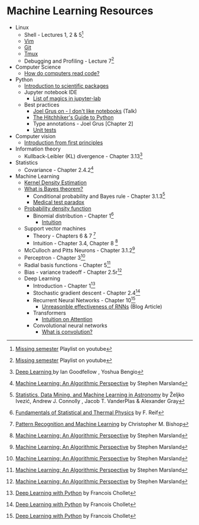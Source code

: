 # Machine Learning Resources

- Linux
    - Shell - Lectures 1, 2 & 5[^1]
    - [Vim](https://www.youtube.com/watch?v=a6Q8Na575qc)
    - [Git](https://www.youtube.com/watch?v=2sjqTHE0zok)
    - [Tmux](https://www.youtube.com/watch?v=e8BO_dYxk5c&t=881s)
    - Debugging and Profiling - Lecture 7[^1]
- Computer Science
    - [How do computers read code?](https://www.youtube.com/watch?v=QXjU9qTsYCc)
- Python
    - [Introduction to scientific packages](https://lectures.scientific-python.org/)
    - Jupyter notebook IDE
        - [List of magics in jupyter-lab](https://ipython.readthedocs.io/en/stable/interactive/magics.html)
    - Best practices
        - [Joel Grus on - I don't like notebooks](https://youtu.be/7jiPeIFXb6U) (Talk)
        - [The Hitchhiker's Guide to Python](https://docs.python-guide.org/)
        - Type annotations - Joel Grus [Chapter 2]
        - [Unit tests](https://www.youtube.com/watch?v=6tNS--WetLI)
- Computer vision
    - [Introduction from first principles](https://fpcv.cs.columbia.edu/)
- Information theory
    - Kullback-Leibler (KL) divergence - Chapter 3.13[^8]
- Statistics
    - Covariance - Chapter 2.4.2[^3]
- Machine Learning
    - [Kernel Density Estimation](https://www.youtube.com/watch?v=t1PEhjyzxLA)
    - [What is Bayes theorem?](https://youtu.be/KuXjwB4LzSA)
        - Conditional probability and Bayes rule - Chapter 3.1.3[^5] 
        - [Medical test paradox](https://www.youtube.com/watch?v=lG4VkPoG3ko)
    - [Probability density function](https://www.youtube.com/watch?v=lG4VkPoG3ko)
        - Binomial distribution - Chapter 1[^7]
            - [Intuition](https://youtu.be/8idr1WZ1A7Q)
    - Support vector machines
        - Theory -  Chapters 6 & 7 [^2]
        - Intuition - Chapter 3.4, Chapter 8 [^3]
    - McCulloch and Pitts Neurons - Chapter 3.1.2[^3]
    - Perceptron  - Chapter 3[^3]
    - Radial basis functions - Chapter 5[^3]
    - Bias - variance tradeoff - Chapter 2.5r[^3]
    - Deep Learning
        - Introduction - Chapter 1[^6]
        - Stochastic gradient descent - Chapter 2.4[^6]
        - Recurrent Neural Networks - Chapter 10[^6]
            - [Unreasonble effectiveness of RNNs](https://karpathy.github.io/2015/05/21/rnn-effectiveness/) (Blog Article)
        - Transformers
            - [Intuition on Attention](https://youtu.be/eMlx5fFNoYc)
        - Convolutional neural networks
            - [What is convolution?](https://youtu.be/KuXjwB4LzSA)


[^1]: [Missing semester](https://www.youtube.com/playlist?list=PLyzOVJj3bHQuloKGG59rS43e29ro7I57J) Playlist on youtube
[^2]: [Pattern Recognition and Machine Learning](https://www.amazon.com/Pattern-Recognition-Learning-Information-Statistics/dp/0387310738/) by Christopher M. Bishop
[^3]: [Machine Learning: An Algorithmic Perspective](https://www.amazon.com/Machine-Learning-Algorithmic-Perspective-Recognition/dp/1466583282/) by Stephen Marsland
[^4]: [Deep Learning for Computer Vision](https://pyimagesearch.com/deep-learning-computer-vision-python-book/) by Adrian Rosebrock
[^5]: [Statistics, Data Mining, and Machine Learning in Astronomy](https://www.amazon.com/Statistics-Mining-Machine-Learning-Astronomy/dp/0691198306) by Željko Ivezić, Andrew J. Connolly , Jacob T. VanderPlas & Alexander Gray
[^6]: [Deep Learning with Python](https://www.amazon.com/Learning-Python-Second-Fran%C3%A7ois-Chollet/dp/1617296864/) by Francois Chollet
[^7]: [Fundamentals of Statistical and Thermal Physics](https://www.amazon.com/Fundamentals-Statistical-Thermal-Physics-Reif/dp/9380663145) by F. Reif
[^8]: [Deep Learning ](https://www.amazon.com/Deep-Learning-Adaptive-Computation-Machine/dp/0262035618) by Ian Goodfellow , Yoshua Bengio
